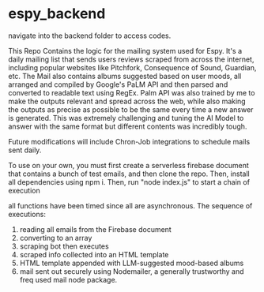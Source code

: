 # espy_backend
navigate into the backend folder to access codes.

This Repo Contains the logic for the mailing system used for Espy.
It's a daily mailing list that sends users reviews scraped from across the internet, including popular websites like Pitchfork, Consequence of Sound, Guardian, etc. 
The Mail also contains albums suggested based on user moods, all arranged and compiled by Google's PaLM API and then parsed and converted to readable text using RegEx. Palm API was also 
trained by me to make the outputs relevant and spread across the web, while also making the outputs as precise as possible to be the same every time a new answer is generated. This was extremely challenging and tuning the 
AI Model to answer with the same format but different contents was incredibly tough. 

Future modifications will include Chron-Job integrations to schedule mails sent daily.

To use on your own, you must first create a serverless firebase document that contains a bunch of test emails, and then clone the repo. Then, install all dependencies using npm i. 
Then, run "node index.js" to start a chain of execution

all functions have been timed since all are asynchronous. 
The sequence of executions:
1) reading all emails from the Firebase document
2) converting to an array
3) scraping bot then executes
4) scraped info collected into an HTML template
5) HTML template appended with LLM-suggested mood-based albums
6) mail sent out securely using Nodemailer, a generally trustworthy and freq used mail node package.
